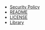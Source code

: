 * [Security Policy](/SECURITY.md)
* [README](/README.md)
* [LICENSE](/LICENSE.txt)
* [Library](/home.md)
